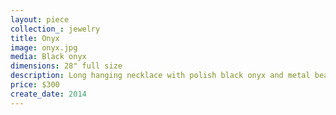 ```yaml
---
layout: piece
collection_: jewelry
title: Onyx
image: onyx.jpg
media: Black onyx
dimensions: 28" full size
description: Long hanging necklace with polish black onyx and metal beads and clasp.
price: $300
create_date: 2014
---
```

